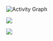 ![Activity Graph](https://github-readme-stats-git-masterrstaa-rickstaa.vercel.app/api?username=RabbitAtHope&theme=radical&rank_icon=percentile&show_icons=true)

![](https://github-profile-trophy.vercel.app/?username=RabbitAtHope&theme=radical&no-frame=false&no-bg=false&margin-w=4)

![](https://github-readme-stats.vercel.app/api/top-langs/?username=RabbitAtHope&theme=radical&hide_border=false&include_all_commits=true&count_private=true&layout=compact)
